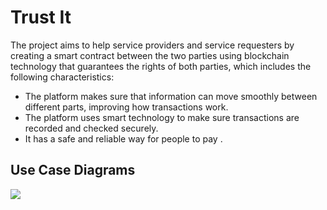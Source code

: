 # Trust It
 The project aims to help service providers and service
requesters by creating a smart contract between the two parties
using blockchain technology that guarantees the rights of both
parties, which includes the following characteristics:
  - The platform makes sure that information can move smoothly
    between different parts, improving how transactions work.
  - The platform uses smart technology to make sure transactions
    are recorded and checked securely.
  - It has a safe and reliable way for people to pay .

##  Use Case Diagrams
<img src="https://github.com/Arwa-Mohamed23/Trust-it-Website/blob/main/app/src/assets/photos/usecase.PNG">

